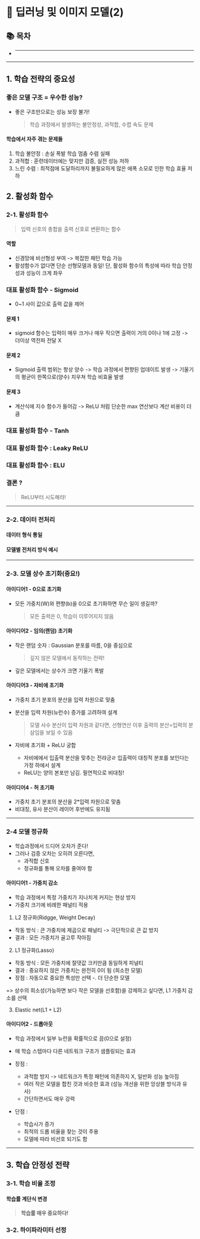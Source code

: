 # 🤖 딥러닝 및 이미지 모델(2)

## 📚 목차

- ***

---

## 1. 학습 전략의 중요성

### 좋은 모델 구조 = 우수한 성능?

- 좋은 구조만으로는 성능 보장 불가!
  > 학습 과정에서 발생하는 불안정성, 과적합, 수렵 속도 문제

#### 학습에서 자주 겪는 문제들

1. 학습 불안정 : 손실 폭발 학습 멈춤 수렴 실패
2. 과적합 : 훈련데이터에는 맞지만 검증, 실전 성능 저하
3. 느린 수렴 : 최적점에 도달하리까지 불필요하게 많은 에폭 소모로 인한 학습 효율 저하

## 2. 활성화 함수

### 2-1. 활성화 함수

> 입력 신호의 총합을 출력 신호로 변환하는 함수

#### 역할

- 신경망에 비선형성 부여 -> 복잡한 패턴 학습 가능
- 활성함수가 없다면 단순 선형모델과 동일! 단, 활성화 함수의 특성에 따라 학습 안정성과 성능이 크게 좌우

### 대표 활성화 함수 - Sigmoid

- 0~1 사이 값으로 출력 값을 제어

#### 문제 1

- sigmoid 함수는 입력이 매우 크거나 매우 작으면 출력이 거의 0이나 1에 고정
  -> 더이상 역전파 전달 X

#### 문제 2

- Sigmoid 출력 범위는 항상 양수
  -> 학습 과정에서 편향된 업데이트 발생
  -> 기울기의 평균이 한쪽으로(양수) 치우쳐 학습 비효율 발생

#### 문제 3

- 계산식에 지수 함수가 들어감
  -> ReLU 처럼 단순한 max 연산보다 계산 비용이 더 큼

### 대표 활성화 함수 - Tanh

### 대표 활성화 함수 : Leaky ReLU

### 대표 활성화 함수 : ELU

### 결론 ?

> ReLU부터 시도해라!

---

### 2-2. 데이터 전처리

#### 데이터 형식 통일

#### 모델별 전처리 방식 예시

---

### 2-3. 모델 상수 초기화(중요!)

#### 아이디어1 - 0으로 초기화

- 모든 가중치(W)와 편향(b)을 0으로 초기화하면 무슨 일이 생길까?
  > 모든 출력은 0, 학습이 이루어지지 않음

#### 아이디어2 - 임의(랜덤) 초기화

- 작은 랜덤 숫자 : Gaussian 분포를 따름, 0을 중심으로

  > 깊지 않은 모델에서 동작하는 전략!

- 깊은 모델에서는 상수가 크면 기울기 폭발

#### 아이디어3 - 자비에 초기화

- 가중치 초기 분포의 분산을 입력 차원으로 맞춤
- 분산을 입력 차원(뉴런수) 증가를 고려하여 설계

  > 모델 사수 분산이 입력 차원과 같다면, 선형연산 이후 출력의 분산=입력의 분삼임을 보일 수 있음

- 자비에 초기화 + ReLU 궁합
  - 자비에에서 입출력 분산을 맞추는 전랴긍ㄹ 입출력이 대칭적 분포를 보인다는 가정 하에서 설계
  - ReLU는 양의 본포만 남김. 필연적으로 비대칭!

#### 아이디어4 - 허 초기화

- 가중치 초기 분포의 분산을 2\*입력 차원으로 맞춤
- 비대칭, 유사 분산이 레이어 후반에도 유지됨

---

### 2-4 모델 정규화

- 학습과정에서 드디어 오차가 준다!
- 그러나 검증 오차는 오히려 오른다면,
  - 과적합 신호
  - 정규화를 통해 오차를 줄여야 함

#### 아이디어1 - 가중치 감소

- 학습 과정에서 특정 가중치가 지나치게 커지는 현상 방지
- 가중치 크기에 비례한 패널티 적용

1. L2 정규화(Ridgge, Weight Decay)

- 작동 방식 : 큰 가중치에 제곱으로 패널티 -> 극단적으로 큰 값 방지
- 결과 : 모든 가중치가 골고루 작아짐

2. L1 정규화(Lasso)

- 작동 방식 : 모든 가중치에 절댓값 크키만큼 동일하게 피널티
- 결과 : 중요하지 않은 가중치는 완전히 0이 됨 (희소한 모델)
- 장점 : 자동으로 중요한 특성만 선택 -. 더 단순한 모델

=> 상수의 희소성(가능하면 보다 작은 모델을 선호함)을 강제하고 싶다면, L1 가중치 감소를 선택

3. Elastic net(L1 + L2)

#### 아이디어2 - 드롭아웃

- 학습 과정에서 일부 뉴런을 확률적으로 끔(0으로 설정)
- 매 학습 스텝마다 다른 네트워크 구조가 샘플링되는 효과

- 장점 :

  - 과적합 방지 -> 네트워크가 특정 패턴에 의존하지 X, 일반화 성능 높아짐
  - 여러 작은 모델을 합친 것과 비슷한 효과 (성능 개선을 위한 앙상블 방식과 유사)
  - 간단하면서도 매우 강력

- 단점 :
  - 학습시가 증가
  - 최적의 드롭 비율을 찾는 것이 주용
  - 모델에 따라 비선호 되기도 함

---

## 3. 학습 안정성 전략

### 3-1. 학습 비율 조정

#### 학습률 계단식 변경

> **학습률 매우 중요하다!**

### 3-2. 하이파라미터 선정
